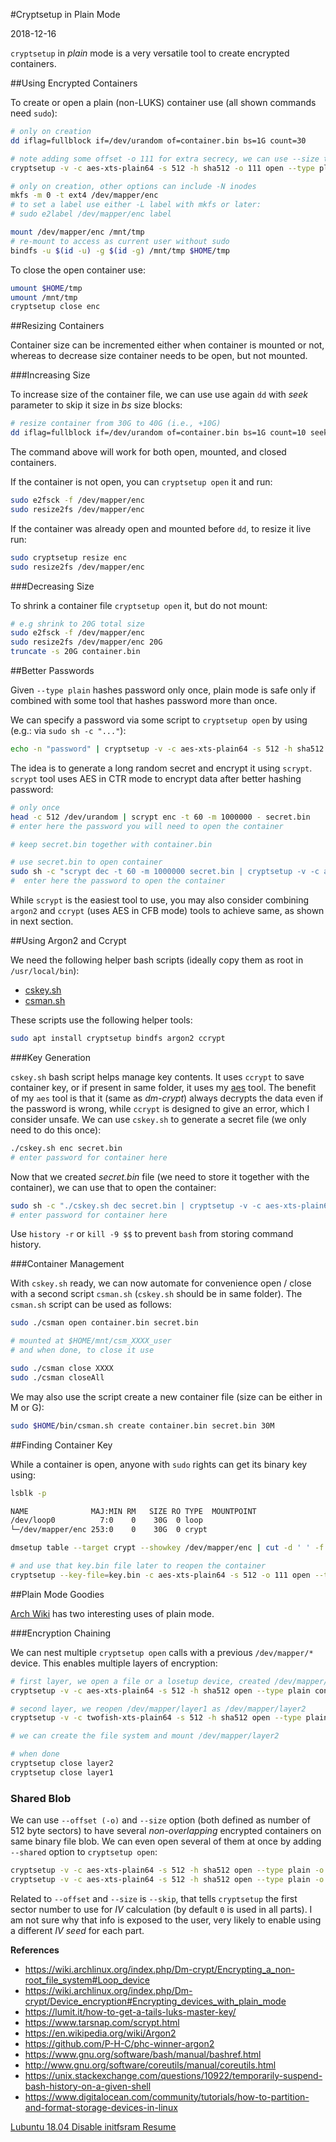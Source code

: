 #Cryptsetup in Plain Mode

2018-12-16

<!--- tags: linux encryption -->

`cryptsetup` in *plain* mode is a very versatile tool to create encrypted containers.

<div id='toc'></div>

##Using Encrypted Containers

To create or open a plain (non-LUKS) container use (all shown commands need `sudo`):

```bash
# only on creation
dd iflag=fullblock if=/dev/urandom of=container.bin bs=1G count=30

# note adding some offset -o 111 for extra secrecy, we can use --size too
cryptsetup -v -c aes-xts-plain64 -s 512 -h sha512 -o 111 open --type plain container.bin enc

# only on creation, other options can include -N inodes
mkfs -m 0 -t ext4 /dev/mapper/enc
# to set a label use either -L label with mkfs or later:
# sudo e2label /dev/mapper/enc label

mount /dev/mapper/enc /mnt/tmp
# re-mount to access as current user without sudo
bindfs -u $(id -u) -g $(id -g) /mnt/tmp $HOME/tmp
```

To close the open container use:

```bash
umount $HOME/tmp
umount /mnt/tmp
cryptsetup close enc
```

##Resizing Containers

Container size can be incremented either when container is mounted or not, whereas to decrease size container needs to be open, but not mounted.

###Increasing Size

To increase size of the container file, we can use use again `dd` with *seek* parameter to skip it size in *bs* size blocks:

```bash
# resize container from 30G to 40G (i.e., +10G)
dd iflag=fullblock if=/dev/urandom of=container.bin bs=1G count=10 seek=30
```

The command above will work for both open, mounted, and closed containers.

If the container is not open, you can `cryptsetup open` it and run:

```bash
sudo e2fsck -f /dev/mapper/enc
sudo resize2fs /dev/mapper/enc
```

If the container was already open and mounted before `dd`, to resize it live run:

```bash
sudo cryptsetup resize enc
sudo resize2fs /dev/mapper/enc
```
###Decreasing Size

To shrink a container file `cryptsetup open` it, but do not mount:

```bash
# e.g shrink to 20G total size
sudo e2fsck -f /dev/mapper/enc
sudo resize2fs /dev/mapper/enc 20G
truncate -s 20G container.bin
```

##Better Passwords

Given `--type plain` hashes password only once, plain mode is safe only if combined with some tool that hashes password more than once. 

We can specify a password via some script to `cryptsetup open` by using (e.g.: via `sudo sh -c "..."`):

```bash
echo -n "password" | cryptsetup -v -c aes-xts-plain64 -s 512 -h sha512 -o 111 open --type plain container.bin enc -
```

The idea is to generate a long random secret and encrypt it using `scrypt`. `scrypt` tool uses AES in CTR mode to encrypt data after better hashing password:

```bash
# only once
head -c 512 /dev/urandom | scrypt enc -t 60 -m 1000000 - secret.bin
# enter here the password you will need to open the container

# keep secret.bin together with container.bin

# use secret.bin to open container
sudo sh -c "scrypt dec -t 60 -m 1000000 secret.bin | cryptsetup -v -c aes-xts-plain64 -s 512 -h sha512 -o 111 open --type plain container.bin enc -"
#  enter here the password to open the container
```

While `scrypt` is the easiest tool to use, you may also consider combining `argon2` and `ccrypt` (uses AES in CFB mode) tools to achieve same, as shown in next section.

##Using Argon2 and Ccrypt

We need the following helper bash scripts (ideally copy them as root in `/usr/local/bin`):

* [cskey.sh](blog/2018/csm/cskey.sh)
* [csman.sh](blog/2018/csm/csman.sh)

These scripts use the following helper tools:

```bash
sudo apt install cryptsetup bindfs argon2 ccrypt
```

###Key Generation

`cskey.sh` bash script helps manage key contents. It uses `ccrypt` to save container key, or if present in same folder, it uses my [aes](#r/cpp-aes-tool.md) tool. The benefit of my `aes` tool is that it (same as *dm-crypt*) always decrypts the data even if the password is wrong, while `ccrypt` is designed to give an error, which I consider unsafe. We can use `cskey.sh` to generate a secret file (we only need to do this once):

```bash
./cskey.sh enc secret.bin
# enter password for container here
```

Now that we created *secret.bin* file (we need to store it together with the container), we can use that to open the container:

```bash
sudo sh -c "./cskey.sh dec secret.bin | cryptsetup -v -c aes-xts-plain64 -s 512 -h sha512 -o 111 open --type plain container.bin enc -"
# enter password for container here
```

Use `history -r` or `kill -9 $$` to prevent `bash` from storing command history.

###Container Management

With `cskey.sh` ready, we can now automate for convenience open / close with a second script `csman.sh` (`cskey.sh` should be in same folder). The `csman.sh` script can be used as follows:

```bash
sudo ./csman open container.bin secret.bin

# mounted at $HOME/mnt/csm_XXXX_user
# and when done, to close it use

sudo ./csman close XXXX
sudo ./csman closeAll
```

We may also use the script create a new container file (size can be either in M or G):

```bash
sudo $HOME/bin/csman.sh create container.bin secret.bin 30M
```

##Finding Container Key 

While a container is open, anyone with `sudo` rights can get its binary key using:

```bash
lsblk -p

NAME              MAJ:MIN RM   SIZE RO TYPE  MOUNTPOINT
/dev/loop0          7:0    0    30G  0 loop  
└─/dev/mapper/enc 253:0    0    30G  0 crypt

dmsetup table --target crypt --showkey /dev/mapper/enc | cut -d ' ' -f 5 | xxd -r -p > key.bin

# and use that key.bin file later to reopen the container
cryptsetup --key-file=key.bin -c aes-xts-plain64 -s 512 -o 111 open --type plain container.bin enc
```

##Plain Mode Goodies

[Arch Wiki](https://wiki.archlinux.org/index.php/Dm-crypt/Device_encryption#Encrypting_devices_with_plain_mode) has two interesting uses of plain mode.

###Encryption Chaining

We can nest multiple `cryptsetup open` calls with a previous `/dev/mapper/*` device. This enables multiple layers of encryption:

```bash
# first layer, we open a file or a losetup device, created /dev/mapper/layer1
cryptsetup -v -c aes-xts-plain64 -s 512 -h sha512 open --type plain container.bin layer1

# second layer, we reopen /dev/mapper/layer1 as /dev/mapper/layer2
cryptsetup -v -c twofish-xts-plain64 -s 512 -h sha512 open --type plain /dev/mapper/layer1 layer2

# we can create the file system and mount /dev/mapper/layer2

# when done
cryptsetup close layer2
cryptsetup close layer1
```

### Shared Blob

We can use `--offset (-o)` and `--size` option (both defined as number of 512 byte sectors) to have several *non-overlapping* encrypted containers on same binary file blob. We can even open several of them at once by adding `--shared` option to `cryptsetup open`:

```bash
cryptsetup -v -c aes-xts-plain64 -s 512 -h sha512 open --type plain -o 100 --size 1000 container.bin container1
cryptsetup -v -c aes-xts-plain64 -s 512 -h sha512 open --type plain -o 1100 --size 1000 --shared container.bin container2
```

Related to `--offset` and `--size` is `--skip`, that tells `cryptsetup` the first sector number to use for *IV* calculation (by default `0` is used in all parts). I am not sure why that info is exposed to the user, very likely to enable using a different *IV seed* for each part.

**References**

* https://wiki.archlinux.org/index.php/Dm-crypt/Encrypting_a_non-root_file_system#Loop_device
* https://wiki.archlinux.org/index.php/Dm-crypt/Device_encryption#Encrypting_devices_with_plain_mode
* https://lumit.it/how-to-get-a-tails-luks-master-key/
* https://www.tarsnap.com/scrypt.html
* https://en.wikipedia.org/wiki/Argon2
* https://github.com/P-H-C/phc-winner-argon2
* https://www.gnu.org/software/bash/manual/bashref.html
* http://www.gnu.org/software/coreutils/manual/coreutils.html
* https://unix.stackexchange.com/questions/10922/temporarily-suspend-bash-history-on-a-given-shell
* https://www.digitalocean.com/community/tutorials/how-to-partition-and-format-storage-devices-in-linux

<ins class='nfooter'><a rel='next' id='fnext' href='#blog/2018/2018-04-26-Lubuntu-18.04-Disable-initfsram-Resume.md'>Lubuntu 18.04 Disable initfsram Resume</a></ins>
